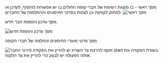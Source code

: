 מסך ראשי - בו מוצגת רשימת של חברי קופת החולים בו יש אפשרות להוסיף, לעדכן או למחוק לקוחות 
וכן לצפות בפרטי החיסונים וההחלמות של החברים.
![מסך ראשי](https://github.com/shifrac2002/hadasim/assets/92312386/2419602f-afdf-4635-a51f-514d8281034b)

מסך עדכון והוספת חבר חדש.

![מסך עדכון והוספת חדש](https://github.com/shifrac2002/hadasim/assets/92312386/a58cf0d8-4477-42e6-932c-0b91919c9704 )

מסך פרטי מועדי החיסונים והחלמה של חברי הקופה


![פירטי החבר](https://github.com/shifrac2002/hadasim/assets/92312386/70c66cf2-cf89-4e2f-bc83-824fa60d4f57)
להרצת צד השרת יש להריץ את הפקודה npm start בשורת הפקודה את אותה הפעולה יש לבצע כדי להריץ את צד הלקוח.

